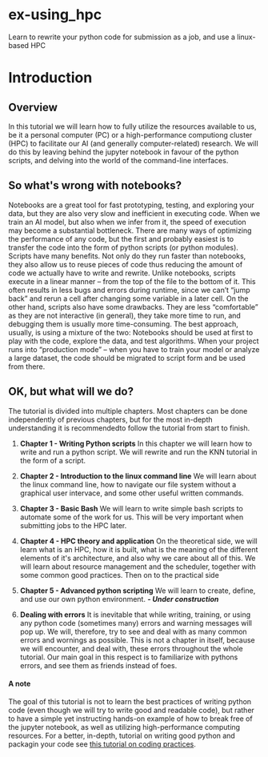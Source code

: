 # ex-using_hpc
Learn to rewrite your python code for submission as a job, and use a linux-based HPC


# Introduction
## Overview
In this tutorial we will learn how to fully utilize the resources available to us, be it a personal computer (PC) or a high-performance computiong cluster (HPC) to facilitate our AI (and generally computer-related) research. We will do this by leaving behind the jupyter notebook in favour of the python scripts, and delving into the world of the command-line interfaces.

## So what's wrong with notebooks?
Notebooks are a great tool for fast prototyping, testing, and exploring your data, but they are also very slow and inefficient in executing code.
When we train an AI model, but also when we infer from it, the speed of execution may become a substantial bottleneck. There are many ways of optimizing the performance of any code, but the first and probably easiest is to transfer the code into the form of python scripts (or python modules).
Scripts have many benefits. Not only do they run faster than notebooks, they also allow us to reuse pieces of code thus reducing the amount of code we actually have to write and rewrite.
Unlike notebooks, scripts execute in a linear manner – from the top of the file to the bottom of it. 
This often results in less bugs and errors during runtime, since we can’t “jump back” and rerun a cell after changing some variable in a later cell.
On the other hand, scripts also have some drawbacks. 
They are less “comfortable” as they are not interactive (in general), they take more time to run, and debugging them is usually more time-consuming.
The best approach, usually, is using a mixture of the two:
Notebooks should be used at first to play with the code, explore the data, and test algorithms.
When your project runs into “production mode” – when you have to train your model or analyze a large dataset, the code should be migrated to script form and be used from there.

## OK, but what will we do?
The tutorial is divided into multiple chapters. Most chapters can be done independently of previous chapters, but for the most in-depth understanding it is recommendedto follow the tutorial from start to finish.
1. **Chapter 1 - Writing Python scripts**
    In this chapter we will learn how to write and run a python script.
    We will rewrite and run the KNN tutorial in the form of a script.

2. **Chapter 2 - Introduction to the linux command line**
    We will learn about the linux command line, how to navigate our file system without a graphical user intervace, and some other useful written commands.

3. **Chapter 3 - Basic Bash**
    We will learn to write simple bash scripts to automate some of the work for us. This will be very important when submitting jobs to the HPC later.

3. **Chapter 4 - HPC theory and application**
    On the theoretical side, we will learn what is an HPC, how it is built, what is the meaning of the different elements of it's architecture, and also why we care about all of this.
    We will learn about resource management and the scheduler, together with some common good practices.
    Then on to the practical side 

4. **Chapter 5 - Advanced python scripting**
    We will learn to create, define, and use our own python environment. ***- Under construction***

5. **Dealing with errors**
    It is inevitable that while writing, training, or using any python code (sometimes many) errors and warning messages will pop up.
    We will, therefore, try to see and deal with as many common errors and wornings as possible.
    This is not a chapter in itself, because we will encounter, and deal with, these errors throughout the whole tutorial.
    Our main goal in this respect is to familiarize with pythons errors, and see them as friends instead of foes.

#### A note
The goal of this tutorial is not to learn the best practices of writing python code (even though we will try to write good and readable code), but rather to have a simple yet instructing hands-on example of how to break free of the jupyter notebook, as well as utilizing high-performance computing resources.
For a better, in-depth, tutorial on writing good python and packagin your code see [this tutorial on coding practices](https://github.com/ai-hub-weizmann/ex-coding-practices/tree/master).